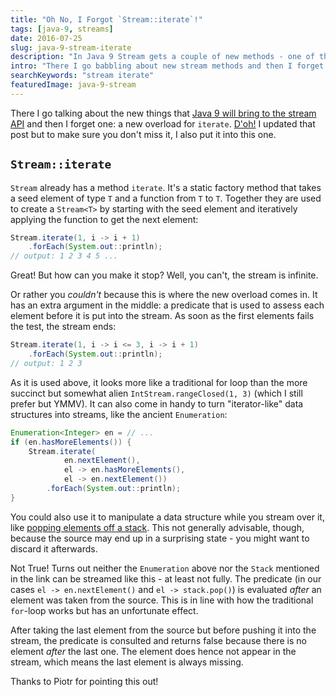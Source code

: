 ```yaml
---
title: "Oh No, I Forgot `Stream::iterate`!"
tags: [java-9, streams]
date: 2016-07-25
slug: java-9-stream-iterate
description: "In Java 9 Stream gets a couple of new methods - one of them is an overload of `iterate` that takes a predicate and returns a finite stream."
intro: "There I go babbling about new stream methods and then I forget one: a `Stream::iterate` overload that produces a finite stream."
searchKeywords: "stream iterate"
featuredImage: java-9-stream
---
```


There I go talking about the new things that [Java 9 will bring to the stream API](java-9-stream) and then I forget one: a new overload for `iterate`.
[D'oh!](https://www.youtube.com/watch?v=cnaeIAEp2pU) I updated that post but to make sure you don't miss it, I also put it into this one.

## `Stream::iterate`

`Stream` already has a method `iterate`.
It's a static factory method that takes a seed element of type `T` and a function from `T` to `T`.
Together they are used to create a `Stream<T>` by starting with the seed element and iteratively applying the function to get the next element:

```java
Stream.iterate(1, i -> i + 1)
	.forEach(System.out::println);
// output: 1 2 3 4 5 ...
```

Great!
But how can you make it stop?
Well, you can't, the stream is infinite.

Or rather you *couldn't* because this is where the new overload comes in.
It has an extra argument in the middle: a predicate that is used to assess each element before it is put into the stream.
As soon as the first elements fails the test, the stream ends:

```java
Stream.iterate(1, i -> i <= 3, i -> i + 1)
	.forEach(System.out::println);
// output: 1 2 3
```

As it is used above, it looks more like a traditional for loop than the more succinct but somewhat alien `IntStream.rangeClosed(1, 3)` (which I still prefer but YMMV).
It can also come in handy to turn "iterator-like" data structures into streams, like the ancient `Enumeration`:

```java
Enumeration<Integer> en = // ...
if (en.hasMoreElements()) {
	Stream.iterate(
			en.nextElement(),
			el -> en.hasMoreElements(),
			el -> en.nextElement())
		.forEach(System.out::println);
}
```

You could also use it to manipulate a data structure while you stream over it, like [popping elements off a stack](http://stackoverflow.com/q/38159906/2525313).
This not generally advisable, though, because the source may end up in a surprising state - you might want to discard it afterwards.

<admonition type="note">

Not True!
Turns out neither the `Enumeration` above nor the `Stack` mentioned in the link can be streamed like this - at least not fully.
The predicate (in our cases `el -> en.nextElement()` and `el -> stack.pop()`) is evaluated *after* an element was taken from the source.
This is in line with how the traditional `for`-loop works but has an unfortunate effect.

After taking the last element from the source but before pushing it into the stream, the predicate is consulted and returns false because there is no element *after* the last one.
The element does hence not appear in the stream, which means the last element is always missing.

Thanks to Piotr for pointing this out!

</admonition>
